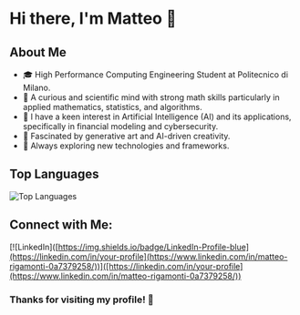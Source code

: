 # Hi there, I'm Matteo 👋

## About Me
- 🎓 High Performance Computing Engineering Student at Politecnico di Milano.
- 🧠 A curious and scientific mind with strong math skills particularly in applied mathematics, statistics, and algorithms.
- 🤖 I have a keen interest in Artificial Intelligence (AI) and its applications, specifically in financial modeling and cybersecurity.
- 🎨 Fascinated by generative art and AI-driven creativity.
- 🚀 Always exploring new technologies and frameworks.

## Top Languages
![Top Languages](https://github-readme-stats.vercel.app/api/top-langs/?username=matteo-riga&layout=compact)

## Connect with Me:
[![LinkedIn]([https://img.shields.io/badge/LinkedIn-Profile-blue](https://linkedin.com/in/your-profile](https://www.linkedin.com/in/matteo-rigamonti-0a7379258/))]([https://linkedin.com/in/your-profile](https://www.linkedin.com/in/matteo-rigamonti-0a7379258/))

### Thanks for visiting my profile! 🙏
